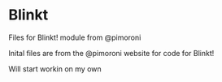 # Blinkt
Files for Blinkt! module from @pimoroni

Inital files are from the @pimoroni website for code for Blinkt!

Will start workin on my own
